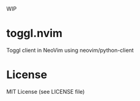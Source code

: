 WIP

# toggl.nvim
Toggl client in NeoVim using neovim/python-client

# License
MIT License (see LICENSE file)
